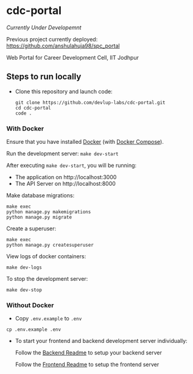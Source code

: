 # cdc-portal
*Currently Under Developemnt*

Previous project currently deployed: https://github.com/anshulahuja98/spc_portal

Web Portal for Career Development Cell, IIT Jodhpur


## Steps to run locally

- Clone this repository and launch code:
    ```
    git clone https://github.com/devlup-labs/cdc-portal.git
    cd cdc-portal
    code .
    ```

### With Docker

Ensure that you have installed [Docker](https://docs.docker.com/install/) (with [Docker Compose](https://docs.docker.com/compose/install/)).

Run the development server:
    ```
    make dev-start
    ```

After executing `make dev-start`, you will be running:
* The application on http://localhost:3000 
* The API Server on http://localhost:8000

Make database migrations: 
```
make exec
python manage.py makemigrations
python manage.py migrate
```

Create a superuser: 
```
make exec
python manage.py createsuperuser
```

View logs of docker containers: 
```
make dev-logs
```

To stop the development server: 
```
make dev-stop
```

### Without Docker

- Copy `.env.example` to `.env`
```
cp .env.example .env
```

- To start your frontend and backend development server individually:

    Follow the [Backend Readme](https://github.com/devlup-labs/cdc-portal/tree/main/backend) to setup your backend server

    Follow the [Frontend Readme](https://github.com/devlup-labs/cdc-portal/tree/main/frontend) to setup the frontend server